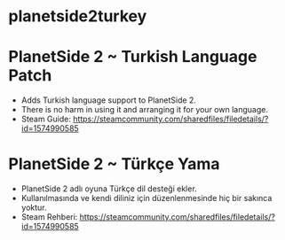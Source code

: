 # planetside2turkey


# PlanetSide 2 ~ Turkish Language Patch
- Adds Turkish language support to PlanetSide 2.
- There is no harm in using it and arranging it for your own language.
- Steam Guide: https://steamcommunity.com/sharedfiles/filedetails/?id=1574990585

# PlanetSide 2 ~ Türkçe Yama
- PlanetSide 2 adlı oyuna Türkçe dil desteği ekler.
- Kullanılmasında ve kendi diliniz için düzenlenmesinde hiç bir sakınca yoktur.
- Steam Rehberi: https://steamcommunity.com/sharedfiles/filedetails/?id=1574990585
